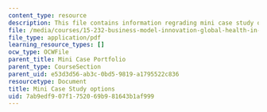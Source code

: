 ```yaml
---
content_type: resource
description: This file contains information regrading mini case study options.
file: /media/courses/15-232-business-model-innovation-global-health-in-frontier-markets-fall-2013/7ab9edf907f1752069b981643b1af999_MIT15_232F13_OptMinCaseStu.pdf
file_type: application/pdf
learning_resource_types: []
ocw_type: OCWFile
parent_title: Mini Case Portfolio
parent_type: CourseSection
parent_uid: e53d3d56-ab3c-0bd5-9819-a1795522c836
resourcetype: Document
title: Mini Case Study options
uid: 7ab9edf9-07f1-7520-69b9-81643b1af999
---
```

